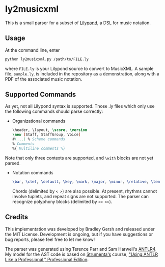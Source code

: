 # ly2musicxml

This is a small parser for a subset of [Lilypond](https://lilypond.org), a DSL
for music notation.

## Usage

At the command line, enter

```sh
python ly2musicxml.py /path/to/FILE.ly
```

where `FILE.ly` is your Lilypond source to convert to MusicXML. A sample file,
`sample.ly`, is included in the repository as a demonstration, along with a PDF
of the associated music notation.

## Supported Commands

As yet, not all Lilypond syntax is supported. Those .ly files which only use
the following commands should parse correctly:

- Organizational commands

  ```lilypond
  \header, \layout, \score, \version
  \new [Staff, StaffGroup, Voice]
  #(...) % Scheme commands
  % Comments
  %{ Multiline comments %}
  ```

Note that only three contexts are supported, and `\with` blocks are
not yet parsed.

- Notation commands

  ```lilypond
  \bar, \clef, \default, \key, \mark, \major, \minor, \relative, \tempo, \time
  ```

  Chords (delimited by `< >`) are also possible. At present, rhythms cannot
  involve tuplets, and repeat signs are not supported. The parser can recognize
  polyphony blocks (delimited by `<< >>`).

## Credits

This implementation was developed by Bradley Gersh and released under the MIT
License. Development is ongoing, but if you have suggestions or bug reports,
please feel free to let me know!

The parser was generated using Terence Parr and Sam Harwell's
[ANTLR4](https://www.antlr.org/). My model for the AST code is based on
[Strumenta's](https://strumenta.com/) course,
["Using ANTLR Like a Professional," Professional Edition](https://tomassetti.me/antlr-course-2-edition/).
